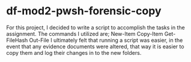 # df-mod2-pwsh-forensic-copy

For this project, I decided to write a script to accomplish the tasks in the assignment. The commands I utilized are;
  New-Item
  Copy-Item
  Get-FileHash
  Out-File
I ultimately felt that running a script was easier, in the event that any evidence documents were altered, that way it is easier to copy them and log their changes in to the new folders.
